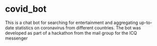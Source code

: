 # covid_bot
This is a chat bot for searching for entertainment and aggregating up-to-date statistics on coronavirus from different countries. The bot was developed as part of a hackathon from the mail group for the ICQ messenger
